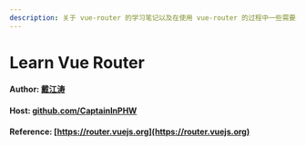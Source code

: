 ```yaml
---
description: 关于 vue-router 的学习笔记以及在使用 vue-router 的过程中一些需要注意的地方
---
```


# Learn Vue Router

#### Author: [戴江涛](https://about.me/daijt)

#### Host: [github.com/CaptainInPHW](https://github.com/CaptainInPHW/learn-vue-router)

#### Reference: [https://router.vuejs.org](https://router.vuejs.org)



